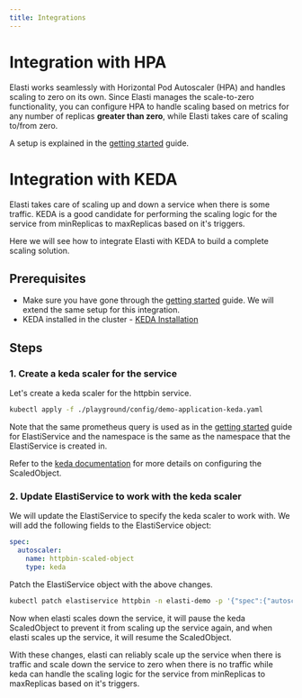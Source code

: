 ```yaml
---
title: Integrations
---
```



# Integration with HPA
Elasti works seamlessly with Horizontal Pod Autoscaler (HPA) and handles scaling to zero on its own. Since Elasti manages the scale-to-zero functionality, you can configure HPA to handle scaling based on metrics for any number of replicas **greater than zero**, while Elasti takes care of scaling to/from zero.

A setup is explained in the [getting started](getting-started.md) guide.

# Integration with KEDA
Elasti takes care of scaling up and down a service when there is some traffic. KEDA is a good candidate for performing the scaling logic for the service from minReplicas to maxReplicas based on it's triggers.

Here we will see how to integrate Elasti with KEDA to build a complete scaling solution.

## Prerequisites
- Make sure you have gone through the [getting started](getting-started.md) guide. We will extend the same setup for this integration.
- KEDA installed in the cluster - [KEDA Installation](https://keda.sh/docs/latest/deploy/)

## Steps
### 1. Create a keda scaler for the service

Let's create a keda scaler for the httpbin service.

```bash
kubectl apply -f ./playground/config/demo-application-keda.yaml
```
Note that the same prometheus query is used as in the [getting started](getting-started.md) guide for ElastiService and the namespace is the same as the namespace that the ElastiService is created in.

Refer to the [keda documentation](https://keda.sh/docs/2.16/reference/scaledobject-spec/) for more details on configuring the ScaledObject.

### 2. Update ElastiService to work with the keda scaler

We will update the ElastiService to specify the keda scaler to work with. We will add the following fields to the ElastiService object:
```yaml
spec:
  autoscaler:
    name: httpbin-scaled-object
    type: keda
```

Patch the ElastiService object with the above changes.

```bash
kubectl patch elastiservice httpbin -n elasti-demo -p '{"spec":{"autoscaler":{"name": "httpbin-scaled-object", "type": "keda"}}}' --type=merge
```

Now when elasti scales down the service, it will pause the keda ScaledObject to prevent it from scaling up the service again, and when elasti scales up the service, it will resume the ScaledObject.

With these changes, elasti can reliably scale up the service when there is traffic and scale down the service to zero when there is no traffic while keda can handle the scaling logic for the service from minReplicas to maxReplicas based on it's triggers.